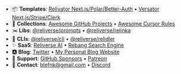 - 📦 **Templates**: [Relivator Next.js/Polar/Better-Auth](https://github.com/blefnk/relivator-nextjs-template) • [Versator Next.js/Stripe/Clerk](https://github.com/blefnk/versator-nextjs-template)
- 📝 **Collections**: [Awesome GitHub Projects](https://github.com/blefnk/awesome-github-projects) • [Awesome Cursor Rules](https://github.com/blefnk/awesome-cursor-rules)
- ✂️ **Libs**: [@reliverse/prompts](https://github.com/reliverse/terminal-prompts) • [@reliverse/relinka](https://github.com/reliverse/relinka-logger)
- 🧰 **CLIs**: [@reliverse/cli](https://github.com/reliverse/cli-website-builder) • [@reliverse/relidler](https://github.com/reliverse/relidler-reliverse-bundler)
- ✨ **SaaS**: [Reliverse AI](https://reliverse.org) • [Rebang Search Engine](https://rebang.reliverse.org)
- 🅰️ **Blog**: [Twitter](https://x.com/blefnk) • [My Personal Blog Website](https://blefnk.reliverse.org)
- 🤝 **Support**: [GitHub Sponsors](https://github.com/sponsors/blefnk) • [Patreon](https://patreon.com/c/blefnk/membership)
- 💬 **Contact**: <blefnk@gmail.com> • [Discord](https://discord.gg/Pb8uKbwpsJ)
